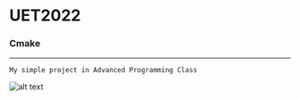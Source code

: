 # UET2022
### Cmake
***
```
My simple project in Advanced Programming Class
```
![alt text](https://github.com/zuanki/skywalker/blob/main/resource/images/menuimage.png)